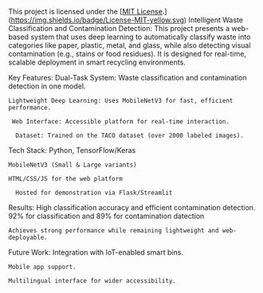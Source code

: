 
 This project is licensed under the [[MIT License](https://opensource.org/licenses/MIT).](https://img.shields.io/badge/License-MIT-yellow.svg)
 Intelligent Waste Classification and Contamination Detection:
This project presents a web-based system that uses deep learning to automatically classify waste into categories like paper, plastic, metal, and glass, while also detecting visual contamination (e.g., stains or food residues). It is designed for real-time, scalable deployment in smart recycling environments.

 Key Features:
    Dual-Task System: Waste classification and contamination detection in one model.

    Lightweight Deep Learning: Uses MobileNetV3 for fast, efficient performance.

     Web Interface: Accessible platform for real-time interaction.

      Dataset: Trained on the TACO dataset (over 2000 labeled images).

 Tech Stack:
   Python, TensorFlow/Keras

    MobileNetV3 (Small & Large variants)

    HTML/CSS/JS for the web platform

      Hosted for demonstration via Flask/Streamlit

 Results:
   High classification accuracy and efficient contamination detection. 92% for classification and 89% for contamination datection

    Achieves strong performance while remaining lightweight and web-deployable. 

Future Work:
   Integration with IoT-enabled smart bins.

    Mobile app support.

    Multilingual interface for wider accessibility.
